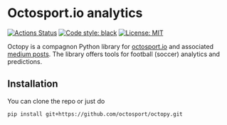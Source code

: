 # Octosport.io analytics

[![Actions Status](https://github.com/octosport/octopy/workflows/Python%20package/badge.svg)](https://github.com/octosport/octopy/actions)
[![Code style: black](https://img.shields.io/badge/code%20style-black-000000.svg)](https://github.com/python/black)
[![License: MIT](https://img.shields.io/badge/License-MIT-yellow.svg)](https://opensource.org/licenses/MIT)

Octopy is a compagnon Python library for  [octosport.io](https://octosport.io/) and associated [medium posts](https://octosport.medium.com/). The library offers tools for football (soccer) analytics and predictions. 
 

## Installation

You can clone the repo or just do
```bash
pip install git+https://github.com/octosport/octopy.git
```

